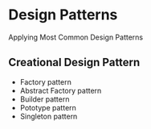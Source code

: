 # Design Patterns

 <p> Applying Most Common Design Patterns </p>

## Creational Design Pattern
- Factory pattern
- Abstract Factory pattern
- Builder pattern
- Pototype pattern
- Singleton pattern
